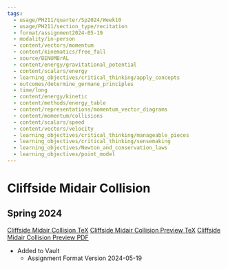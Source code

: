 ```yaml
---
tags:
  - usage/PH211/quarter/Sp2024/Week10
  - usage/PH211/section_type/recitation
  - format/assignment2024-05-19
  - modality/in-person
  - content/vectors/momentum
  - content/kinematics/free_fall
  - source/BENUMBrAL
  - content/energy/gravitational_potential
  - content/scalars/energy
  - learning_objectives/critical_thinking/apply_concepts
  - outcomes/determine_germane_principles
  - time/long
  - content/energy/kinetic
  - content/methods/energy_table
  - content/representations/momentum_vector_diagrams
  - content/momentum/collisions
  - content/scalars/speed
  - content/vectors/velocity
  - learning_objectives/critical_thinking/manageable_pieces
  - learning_objectives/critical_thinking/sensemaking
  - learning_objectives/Newton_and_conservation_laws
  - learning_objectives/point_model
---
```

# Cliffside Midair Collision
## Spring 2024
[Cliffside Midair Collision TeX](./Cliffside_Midair_Collision.tex)
[Cliffside Midair Collision Preview TeX](./Cliffside_Midair_Collision_Preview.tex)
[Cliffside Midair Collision Preview PDF](./Cliffside_Midair_Collision_Preview.pdf)
* Added to Vault
	* Assignment Format Version 2024-05-19